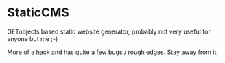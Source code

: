 StaticCMS
=========

GETobjects based static website generator,
probably not very useful for anyone but me ;-)

More of a hack and has quite a few bugs / rough edges.
Stay away from it.
